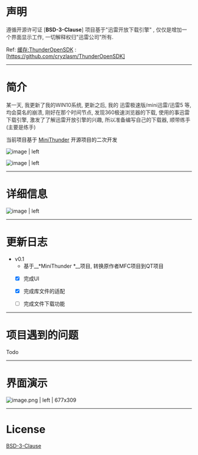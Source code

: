 # 声明
<span data-type="color" style="color:rgb(51, 51, 51)">遵循开源许可证 [</span><span data-type="color" style="color:rgb(211, 54, 130)">__</span><span data-type="color" style="color:rgb(34, 34, 34)"><span data-type="background" style="background-color:rgb(255, 255, 255)">BSD-3-Clause</span></span><span data-type="color" style="color:rgb(211, 54, 130)">__</span><span data-type="color" style="color:rgb(51, 51, 51)">] </span>
<span data-type="color" style="color:rgb(51, 51, 51)">项目基于&quot;迅雷开放下载引擎&quot; , 仅仅是增加一个界面显示工作, 一切解释权归&quot;迅雷公司&quot;所有.</span>


Ref:
[缓存:ThunderOpenSDK](https://github.com/cryzlasm/ThunderOpenSDK) : [https://github.com/cryzlasm/ThunderOpenSDK]

---

# 简介
<span data-type="color" style="color:rgb(51, 51, 51)">某一天, 我更新了我的WIN10系统, 更新之后, 我的 迅雷极速版/mini迅雷/迅雷5 等, 均会莫名的崩溃, 刚好在那个时间节点, 发现360极速浏览器的下载, 使用的事迅雷下载引擎, 激发了了解迅雷开放引擎的兴趣, 所以准备编写自己的下载器, 顺带练手(主要是练手)</span>

当前项目基于  [MiniThunder](https://github.com/intlinfo/MiniThunder) 开源项目的二次开发


![image | left](https://cdn.nlark.com/yuque/0/2018/png/172196/1537420815594-f9ba387a-d91b-4e2d-9fae-45c6c9c438e3.png "")




![image | left](https://cdn.nlark.com/yuque/0/2018/png/172196/1537420858505-f6fec75f-562d-4734-bce7-7e48597ede71.png "")



---

# 详细信息




![image | left](https://cdn.nlark.com/yuque/0/2018/png/172196/1540983972760-718201e9-19ba-4248-88e8-d4c18a4d57fb.png "")




---

# 更新日志

* v0.1
    * 基于__*MiniThunder *__项目, 转换原作者MFC项目到QT项目
    * [x] 完成UI
    * [x] 完成库文件的适配
    * [ ] 完成文件下载功能



---

# 项目遇到的问题

Todo


---

# 界面演示


![image.png | left | 677x309](https://cdn.nlark.com/yuque/0/2018/png/172196/1541053879676-d7e75709-60a0-4437-94a0-76d18f393f56.png "")


---

# __License__
[BSD-3-Clause](https://raw.githubusercontent.com/cryzlasm/LICENSE/master/LICENSE%20-%20BSD%203)
 
